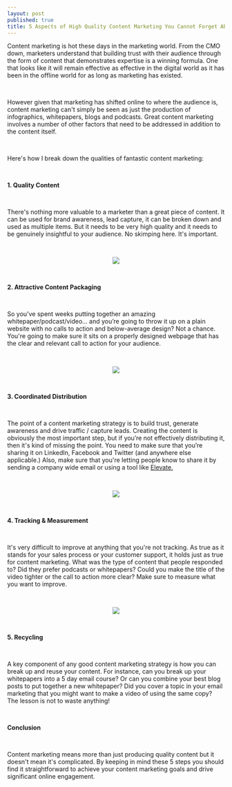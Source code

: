 ```yaml
---
layout: post
published: true
title: 5 Aspects of High Quality Content Marketing You Cannot Forget About
---
```

<p>Content marketing is hot these days in the marketing world. From the CMO down, marketers understand that building trust with their audience through the form of content that demonstrates expertise is a winning formula. One that looks like it will remain effective as effective in the digital world as it has been in the offline world for as long as marketing has existed.</p>
<br />

<p>However given that marketing has shifted online to where the audience is, content marketing can&#39;t simply be seen as just the production of infographics, whitepapers, blogs and podcasts. Great content marketing involves a number of other factors that need to be addressed in addition to the content itself. </p>
<br />
<!--break-->

<p>Here&#39;s how I break down the qualities of fantastic content marketing:</p>
<br />
<p><b>1. Quality Content</b></p>
<br />
<p>There&#39;s nothing more valuable to a marketer than a great piece of content. It can be used for brand awareness, lead capture, it can be broken down and used as multiple items. But it needs to be very high quality and it needs to be genuinely insightful to your audience. No skimping here. It&#39;s important.</p>
<br />
<p style="text-align: center;"><img src="images/quality_content.jpg" /></p>
<br />

<p><b>2. Attractive Content Packaging</b></p>
<br />
<p>So you&#39;ve spent weeks putting together an amazing whitepaper/podcast/video… and you’re going to throw it up on a plain website with no calls to action and below-average design? Not a chance. You&#39;re going to make sure it sits on a properly designed webpage that has the clear and relevant call to action for your audience.</p>
<br />
<p style="text-align: center;"><img src="images/attractive_content_packaging.png" /></p>
<br />
<p><b>3. Coordinated Distribution</b></p>
<br />
<p>The point of a content marketing strategy is to build trust, generate awareness and drive traffic / capture leads. Creating the content is obviously the most important step, but if you’re not effectively distributing it, then it&#39;s kind of missing the point. You need to make sure that you’re sharing it on LinkedIn, Facebook and Twitter (and anywhere else applicable.) Also, make sure that you&#39;re letting people know to share it by sending a company wide email or using a tool like <a href="http://www.getelevate.com">Elevate.</a></p>
<br />
<p style="text-align: center;"><img src="images/coordinated_distribution.jpg" /></p>
<br />
<p><b>4. Tracking & Measurement</b></p>
<br />
<p>It&#39;s very difficult to improve at anything that you&#39;re not tracking. As true as it stands for your sales process or your customer support, it holds just as true for content marketing. What was the type of content that people responded to? Did they prefer podcasts or whitepapers? Could you make the title of the video tighter or the call to action more clear? Make sure to measure what you want to improve.</p>
<br />
<p style="text-align: center;"><img src="images/tracking_measurement.png" /></p>
<br />
<p><b>5. Recycling</b></p>
<br />
<p>A key component of any good content marketing strategy is how you can break up and reuse your content. For instance, can you break up your whitepapers into a 5 day email course? Or can you combine your best blog posts to put together a new whitepaper? Did you cover a topic in your email marketing that you might want to make a video of using the same copy? The lesson is not to waste anything!</p>
<br />

<p><b>Conclusion</b></p>
<br />
<p>Content marketing means more than just producing quality content but it doesn&#39;t mean it&#39;s complicated. By keeping in mind these 5 steps you should find it straightforward to achieve your content marketing goals and drive significant online engagement.</p>
<br />